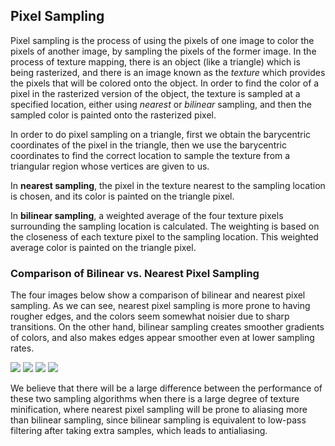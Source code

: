 ## Pixel Sampling

Pixel sampling is the process of using the pixels of one image to
color the pixels of another image, by sampling the pixels of the
former image. In the process of texture mapping, there is an object
(like a triangle) which is being rasterized, and there is an image
known as the *texture* which provides the pixels that will be colored
onto the object. In order to find the color of a pixel in the
rasterized version of the object, the texture is sampled at a
specified location, either using *nearest* or *bilinear* sampling, and
then the sampled color is painted onto the rasterized pixel.

In order to do pixel sampling on a triangle, first we obtain the
barycentric coordinates of the pixel in the triangle, then we use the
barycentric coordinates to find the correct location to sample the
texture from a triangular region whose vertices are given to us.

In **nearest sampling**, the pixel in the texture nearest to the sampling
location is chosen, and its color is painted on the triangle pixel.

In **bilinear sampling**, a weighted average of the four texture
pixels surrounding the sampling location is calculated. The weighting
is based on the closeness of each texture pixel to the sampling
location. This weighted average color is painted on the triangle
pixel.

### Comparison of Bilinear vs. Nearest Pixel Sampling

The four images below show a comparison of bilinear and nearest pixel
sampling. As we can see, nearest pixel sampling is more prone to
having rougher edges, and the colors seem somewhat noisier due to
sharp transitions. On the other hand, bilinear sampling creates
smoother gradients of colors, and also makes edges appear smoother
even at lower sampling rates.

![](https://github.com/cal-cs184-student/sp22-project-webpages-sagnibak/tree/master/assets/proj1_img/task5_img/nearest_1pp.png)
![](https://github.com/cal-cs184-student/sp22-project-webpages-sagnibak/tree/master/assets/proj1_img/task5_img/bilinear_1pp.png)
![](https://github.com/cal-cs184-student/sp22-project-webpages-sagnibak/tree/master/assets/proj1_img/task5_img/nearest_16pp.png)
![](https://github.com/cal-cs184-student/sp22-project-webpages-sagnibak/tree/master/assets/proj1_img/task5_img/bilinear_16pp.png)

We believe that there will be a large difference between the
performance of these two sampling algorithms when there is a large
degree of texture minification, where nearest pixel sampling will be
prone to aliasing more than bilinear sampling, since bilinear sampling
is equivalent to low-pass filtering after taking extra samples, which
leads to antialiasing.
